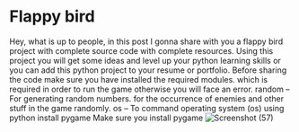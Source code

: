 # Flappy bird
Hey, what is up to people, in this post I gonna share with you a flappy bird project with complete source code with complete resources. Using this project you will get some ideas and level up your python learning skills or you can add this python project to your resume or portfolio. Before sharing the code make sure you have installed the required modules. which is required in order to run the game otherwise you will face an error. random – For generating random numbers. for the occurrence of enemies and other stuff in the game randomly. os – To command operating system (os) using python install pygame
Make sure you install pygame
![Screenshot (57)](https://user-images.githubusercontent.com/93781577/157257508-af0c4bf0-94b3-4d2a-a267-2bdb35a3181a.png)
